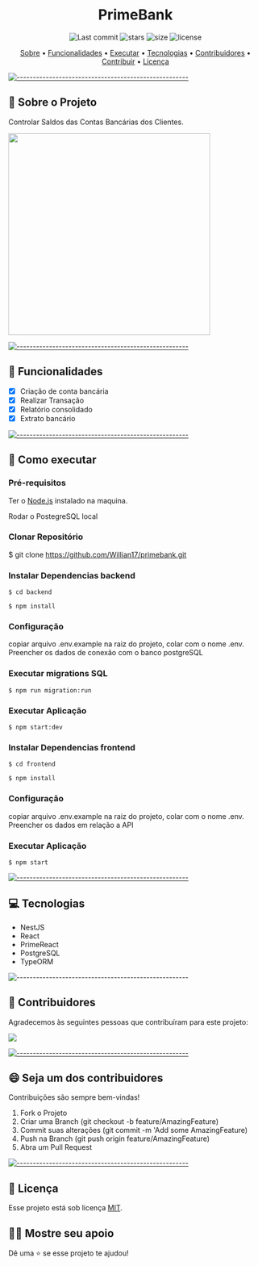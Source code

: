 <h1 align="center"> PrimeBank </h1>


  <p align="center">
    <img alt="Last commit" src="https://img.shields.io/github/last-commit/Willian17/primebank">
    <img alt="stars" src="https://img.shields.io/github/stars/Willian17/primebank?logo=github">
    <img alt="size" src="https://img.shields.io/github/repo-size/Willian17/primebank">
    <img alt="license" src="https://img.shields.io/github/license/Willian17/primebank">
  </p>
  
  <p align="center">
    <a href="#sobre">Sobre</a> •
    <a href="#funcionalidades">Funcionalidades</a> •
    <a href="#executar">Executar</a> •
    <a href="#tecnologias">Tecnologias</a> •
    <a href="#contribuidores">Contribuidores</a> •
    <a href="#contribuir">Contribuir</a> •
    <a href="#licenca">Licença</a>
  </p>
  
  [![-----------------------------------------------------](https://raw.githubusercontent.com/andreasbm/readme/master/assets/lines/colored.png)](#sobre-o-projeto)

  ## :pushpin: Sobre o Projeto <a name="sobre"></a>
  <div>
  <p>Controlar Saldos das Contas Bancárias dos Clientes.</p>
  <img src="https://github.com/Willian17/primebank/assets/53010824/2725048d-42b1-4463-ab3c-6afbb6f083bb" width="400px">
  </div>
  
  [![-----------------------------------------------------](https://raw.githubusercontent.com/andreasbm/readme/master/assets/lines/colored.png)](#funcionalidades)

  ## :rocket: Funcionalidades <a name="funcionalidades"></a>

 - [x] Criação de conta bancária
 - [x] Realizar Transação
 - [x] Relatório consolidado
 - [x] Extrato bancário
  
  [![-----------------------------------------------------](https://raw.githubusercontent.com/andreasbm/readme/master/assets/lines/colored.png)](#executar)

  ## :construction_worker: Como executar <a name="executar"></a>

  ### Pré-requisitos
  Ter o <a href="https://nodejs.org/en/">Node.js</a> instalado na maquina.
  
  Rodar o PostegreSQL local
  
  ### Clonar Repositório
  $ git clone https://github.com/Willian17/primebank.git
  
  ### Instalar Dependencias backend
  ```
  $ cd backend
  ```
  ```
  $ npm install
  ```
  ### Configuração
  copiar arquivo .env.example na raiz do projeto, colar com o nome .env. Preencher os dados de conexão com o banco postgreSQL

  ### Executar migrations SQL
  ```
  $ npm run migration:run
  ```
  
  ### Executar Aplicação
  ```
  $ npm start:dev
  ```

  ### Instalar Dependencias frontend
  ```
  $ cd frontend
  ```
  ```
  $ npm install
  ```
  ### Configuração
  copiar arquivo .env.example na raiz do projeto, colar com o nome .env. Preencher os dados em relação a API

  ### Executar Aplicação
   ```
  $ npm start
  ```
  

  

[![-----------------------------------------------------](https://raw.githubusercontent.com/andreasbm/readme/master/assets/lines/colored.png)](##tecnologias)

## :computer: Tecnologias <a name="tecnologias"></a>
<ul>
<li>NestJS</li>
<li>React</li>
<li>PrimeReact</li>
<li>PostgreSQL</li>
<li>TypeORM</li>
</ul>

![-----------------------------------------------------](https://raw.githubusercontent.com/andreasbm/readme/master/assets/lines/colored.png)

## 🤝 Contribuidores <a name="contribuidores"></a>

Agradecemos às seguintes pessoas que contribuíram para este projeto:

<a href = "https://github.com/Willian17/primebank/graphs/contributors">
  <img src = "https://contrib.rocks/image?repo=Willian17/primebank"/>
</a>


[![-----------------------------------------------------](https://raw.githubusercontent.com/andreasbm/readme/master/assets/lines/colored.png)](#contribuidores)

## 😄 Seja um dos contribuidores<br> <a name="contribuir"></a>

Contribuições são sempre bem-vindas!

1. Fork o Projeto
2. Criar uma Branch (git checkout -b feature/AmazingFeature)
3. Commit suas alterações (git commit -m 'Add some AmazingFeature)
4. Push na Branch (git push origin feature/AmazingFeature)
5. Abra um Pull Request


[![-----------------------------------------------------](https://raw.githubusercontent.com/andreasbm/readme/master/assets/lines/colored.png)](#licensa)

## 📝 Licença <a name="licenca"></a>

Esse projeto está sob licença [MIT](LICENSE).

## :man_astronaut: Mostre seu apoio 

Dê uma ⭐️ se esse projeto te ajudou!
